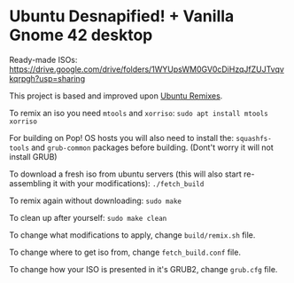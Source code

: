 # Ubuntu Desnapified! + Vanilla Gnome 42 desktop

Ready-made ISOs: https://drive.google.com/drive/folders/1WYUpsWM0GV0cDiHzqJfZUJTvqvkqrpgh?usp=sharing

This project is based and improved upon [Ubuntu Remixes](https://gitlab.com/ubuntu-unity/ubuntu-remixes).

To remix an iso you need `mtools` and `xorriso`: 
```sudo apt install mtools xorriso```

For building on Pop! OS hosts you will also need to install the: ```squashfs-tools``` and ```grub-common``` packages before building. (Dont't worry it will not install GRUB)

To download a fresh iso from ubuntu servers (this will also start re-assembling it with your modifications): 
```./fetch_build```


To remix again without downloading:
```sudo make```

To clean up after yourself:
```sudo make clean```

To change what modifications to apply, change `build/remix.sh` file.

To change where to get iso from, change `fetch_build.conf` file.

To change how your ISO is presented in it's GRUB2, change `grub.cfg` file.
